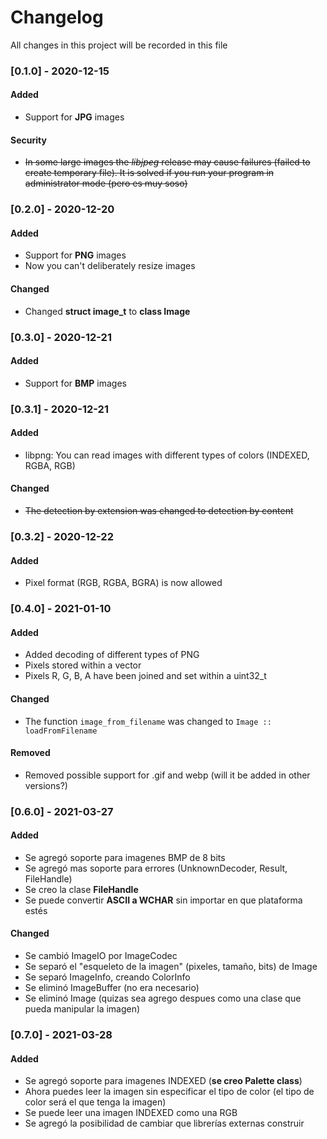 # Changelog
All changes in this project will be recorded in this file

### [0.1.0] - 2020-12-15
#### Added
-  Support for **JPG** images
#### Security
-  ~~In some large images the *libjpeg* release may cause failures (failed to create temporary file). It is solved if you run your program in administrator mode (pero es muy soso)~~

### [0.2.0] - 2020-12-20
#### Added
-  Support for **PNG** images
-  Now you can't deliberately resize images
#### Changed
-  Changed **struct image_t** to **class Image**

### [0.3.0] - 2020-12-21
#### Added
-  Support for **BMP** images

### [0.3.1] - 2020-12-21
#### Added
-  libpng: You can read images with different types of colors (INDEXED, RGBA, RGB)
#### Changed
-  ~~The detection by extension was changed to detection by content~~

### [0.3.2] - 2020-12-22
#### Added
-  Pixel format (RGB, RGBA, BGRA) is now allowed
### [0.4.0] - 2021-01-10
#### Added
-  Added decoding of different types of PNG
-  Pixels stored within a vector
-  Pixels R, G, B, A have been joined and set within a uint32_t
#### Changed
-  The function ```image_from_filename``` was changed to ```Image :: loadFromFilename```
#### Removed
-  Removed possible support for .gif and webp (will it be added in other versions?)
### [0.6.0] - 2021-03-27
#### Added
-  Se agregó soporte para imagenes BMP de 8 bits
-  Se agregó mas soporte para errores (UnknownDecoder, Result, FileHandle)
-  Se creo la clase **FileHandle**
-  Se puede convertir **ASCII a WCHAR** sin importar en que plataforma estés
#### Changed
-  Se cambió ImageIO por ImageCodec
-  Se separó el "esqueleto de la imagen" (pixeles, tamaño, bits) de Image
-  Se separó ImageInfo, creando ColorInfo
-  Se eliminó ImageBuffer (no era necesario)
-  Se eliminó Image (quizas sea agrego despues como una clase que pueda manipular la imagen)
### [0.7.0] - 2021-03-28
#### Added
-  Se agregó soporte para imagenes INDEXED (**se creo Palette class**)
-  Ahora puedes leer la imagen sin especificar el tipo de color (el tipo de color será el que tenga la imagen)
-  Se puede leer una imagen INDEXED como una RGB
-  Se agregó la posibilidad de cambiar que librerías externas construir